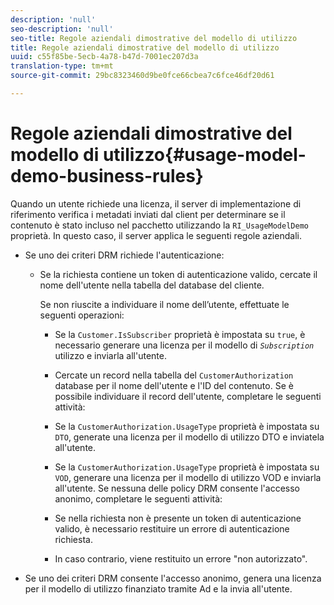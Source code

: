 ```yaml
---
description: 'null'
seo-description: 'null'
seo-title: Regole aziendali dimostrative del modello di utilizzo
title: Regole aziendali dimostrative del modello di utilizzo
uuid: c55f85be-5ecb-4a78-b47d-7001ec207d3a
translation-type: tm+mt
source-git-commit: 29bc8323460d9be0fce66cbea7c6fce46df20d61

---
```



# Regole aziendali dimostrative del modello di utilizzo{#usage-model-demo-business-rules}

Quando un utente richiede una licenza, il server di implementazione di riferimento verifica i metadati inviati dal client per determinare se il contenuto è stato incluso nel pacchetto utilizzando la `RI_UsageModelDemo` proprietà. In questo caso, il server applica le seguenti regole aziendali.

* Se uno dei criteri DRM richiede l&#39;autenticazione:

   * Se la richiesta contiene un token di autenticazione valido, cercate il nome dell&#39;utente nella tabella del database del cliente.

      Se non riuscite a individuare il nome dell’utente, effettuate le seguenti operazioni:

      * Se la `Customer.IsSubscriber` proprietà è impostata su `true`, è necessario generare una licenza per il modello di *`Subscription`* utilizzo e inviarla all&#39;utente.

      * Cercate un record nella tabella del `CustomerAuthorization` database per il nome dell&#39;utente e l&#39;ID del contenuto.
      Se è possibile individuare il record dell&#39;utente, completare le seguenti attività:

      * Se la `CustomerAuthorization.UsageType` proprietà è impostata su `DTO`, generate una licenza per il modello di utilizzo DTO e inviatela all&#39;utente.

      * Se la `CustomerAuthorization.UsageType` proprietà è impostata su `VOD`, generare una licenza per il modello di utilizzo VOD e inviarla all&#39;utente.
      Se nessuna delle policy DRM consente l&#39;accesso anonimo, completare le seguenti attività:

      * Se nella richiesta non è presente un token di autenticazione valido, è necessario restituire un errore di autenticazione richiesta.
      * In caso contrario, viene restituito un errore &quot;non autorizzato&quot;.



* Se uno dei criteri DRM consente l&#39;accesso anonimo, genera una licenza per il modello di utilizzo finanziato tramite Ad e la invia all&#39;utente.

